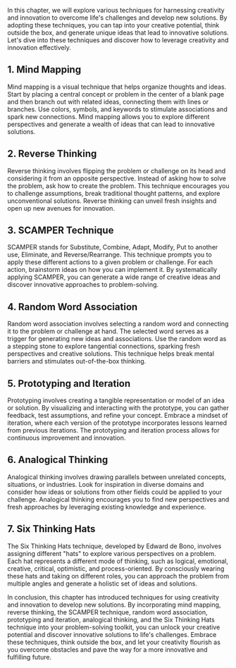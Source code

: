 
In this chapter, we will explore various techniques for harnessing creativity and innovation to overcome life's challenges and develop new solutions. By adopting these techniques, you can tap into your creative potential, think outside the box, and generate unique ideas that lead to innovative solutions. Let's dive into these techniques and discover how to leverage creativity and innovation effectively.

**1. Mind Mapping**
-------------------

Mind mapping is a visual technique that helps organize thoughts and ideas. Start by placing a central concept or problem in the center of a blank page and then branch out with related ideas, connecting them with lines or branches. Use colors, symbols, and keywords to stimulate associations and spark new connections. Mind mapping allows you to explore different perspectives and generate a wealth of ideas that can lead to innovative solutions.

**2. Reverse Thinking**
-----------------------

Reverse thinking involves flipping the problem or challenge on its head and considering it from an opposite perspective. Instead of asking how to solve the problem, ask how to create the problem. This technique encourages you to challenge assumptions, break traditional thought patterns, and explore unconventional solutions. Reverse thinking can unveil fresh insights and open up new avenues for innovation.

**3. SCAMPER Technique**
------------------------

SCAMPER stands for Substitute, Combine, Adapt, Modify, Put to another use, Eliminate, and Reverse/Rearrange. This technique prompts you to apply these different actions to a given problem or challenge. For each action, brainstorm ideas on how you can implement it. By systematically applying SCAMPER, you can generate a wide range of creative ideas and discover innovative approaches to problem-solving.

**4. Random Word Association**
------------------------------

Random word association involves selecting a random word and connecting it to the problem or challenge at hand. The selected word serves as a trigger for generating new ideas and associations. Use the random word as a stepping stone to explore tangential connections, sparking fresh perspectives and creative solutions. This technique helps break mental barriers and stimulates out-of-the-box thinking.

**5. Prototyping and Iteration**
--------------------------------

Prototyping involves creating a tangible representation or model of an idea or solution. By visualizing and interacting with the prototype, you can gather feedback, test assumptions, and refine your concept. Embrace a mindset of iteration, where each version of the prototype incorporates lessons learned from previous iterations. The prototyping and iteration process allows for continuous improvement and innovation.

**6. Analogical Thinking**
--------------------------

Analogical thinking involves drawing parallels between unrelated concepts, situations, or industries. Look for inspiration in diverse domains and consider how ideas or solutions from other fields could be applied to your challenge. Analogical thinking encourages you to find new perspectives and fresh approaches by leveraging existing knowledge and experience.

**7. Six Thinking Hats**
------------------------

The Six Thinking Hats technique, developed by Edward de Bono, involves assigning different "hats" to explore various perspectives on a problem. Each hat represents a different mode of thinking, such as logical, emotional, creative, critical, optimistic, and process-oriented. By consciously wearing these hats and taking on different roles, you can approach the problem from multiple angles and generate a holistic set of ideas and solutions.

In conclusion, this chapter has introduced techniques for using creativity and innovation to develop new solutions. By incorporating mind mapping, reverse thinking, the SCAMPER technique, random word association, prototyping and iteration, analogical thinking, and the Six Thinking Hats technique into your problem-solving toolkit, you can unlock your creative potential and discover innovative solutions to life's challenges. Embrace these techniques, think outside the box, and let your creativity flourish as you overcome obstacles and pave the way for a more innovative and fulfilling future.
